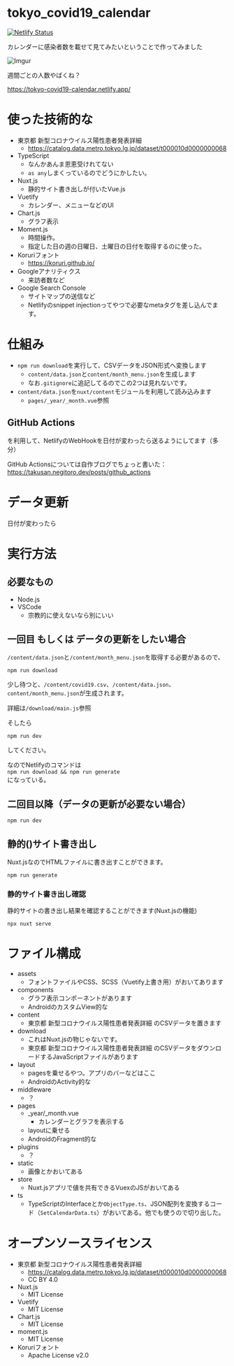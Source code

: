 # tokyo_covid19_calendar

[![Netlify Status](https://api.netlify.com/api/v1/badges/a4791628-eec0-426a-b8ba-b0bb4da09cd3/deploy-status)](https://app.netlify.com/sites/tokyo-covid19-calendar/deploys)

カレンダーに感染者数を載せて見てみたいということで作ってみました

![Imgur](https://imgur.com/iesWwnH.png)

週間ごとの人数やばくね？

https://tokyo-covid19-calendar.netlify.app/

# 使った技術的な
- 東京都 新型コロナウイルス陽性患者発表詳細
    - https://catalog.data.metro.tokyo.lg.jp/dataset/t000010d0000000068
- TypeScript
    - なんかあんま恩恵受けれてない
    - `as any`しまくっているのでどうにかしたい。
- Nuxt.js
    - 静的サイト書き出しが付いたVue.js
- Vuetify
    - カレンダー、メニューなどのUI
- Chart.js
    - グラフ表示
- Moment.js
    - 時間操作。
    - 指定した日の週の日曜日、土曜日の日付を取得するのに使った。
- Koruriフォント
    - https://koruri.github.io/
- Googleアナリティクス
    - 来訪者数など
- Google Search Console
    - サイトマップの送信など
    - Netlifyのsnippet injectionってやつで必要なmetaタグを差し込んでます。

# 仕組み

- `npm run download`を実行して、CSVデータをJSON形式へ変換します
    - `content/data.json`と`content/month_menu.json`を生成します
    - なお`.gitignore`に追記してるのでこの2つは見れないです。
- `content/data.json`を`nuxt/content`モジュールを利用して読み込みます
    - `pages/_year/_month.vue`参照

## GitHub Actions
を利用して、NetlifyのWebHookを日付が変わったら送るようにしてます（多分）

GitHub Actionsについては自作ブログでちょっと書いた：https://takusan.negitoro.dev/posts/github_actions

# データ更新
日付が変わったら

# 実行方法

## 必要なもの

- Node.js
- VSCode
    - 宗教的に使えないなら別にいい

## 一回目 もしくは データの更新をしたい場合
`/content/data.json`と`/content/month_menu.json`を取得する必要があるので、

```
npm run download
```

少し待つと、`/content/covid19.csv`、`/content/data.json`、`content/month_menu.json`が生成されます。  

詳細は`/download/main.js`参照

そしたら

```
npm run dev
```

してください。

なのでNetlifyのコマンドは  
`npm run download && npm run generate`  
になっている。

## 二回目以降（データの更新が必要ない場合）
```
npm run dev
```

## 静的()サイト書き出し
Nuxt.jsなのでHTMLファイルに書き出すことができます。

```
npm run generate
```

### 静的サイト書き出し確認
静的サイトの書き出し結果を確認することができます(Nuxt.jsの機能)

```
npx nuxt serve
```


# ファイル構成
- assets
    - フォントファイルやCSS、SCSS（Vuetify上書き用）がおいてあります
- components
    - グラフ表示コンポーネントがあります
    - AndroidのカスタムView的な
- content
    - 東京都 新型コロナウイルス陽性患者発表詳細 のCSVデータを置きます
- download
    - これはNuxt.jsの物じゃないです。
    - 東京都 新型コロナウイルス陽性患者発表詳細 のCSVデータをダウンロードするJavaScriptファイルがあります
- layout
    - pagesを乗せるやつ。アプリのバーなどはここ
    - AndroidのActivity的な
- middleware
    - ？
- pages
    - _year/_month.vue
        - カレンダーとグラフを表示する
    - layoutに乗せる
    - AndroidのFragment的な
- plugins
    - ？
- static
    - 画像とかおいてある
- store
    - Nuxt.jsアプリで値を共有できるVuexのJSがおいてある
- ts
    - TypeScriptのInterfaceとか`ObjectType.ts`、JSON配列を変換するコード（`SetCalendarData.ts`）がおいてある。他でも使うので切り出した。

# オープンソースライセンス
- 東京都 新型コロナウイルス陽性患者発表詳細
    - https://catalog.data.metro.tokyo.lg.jp/dataset/t000010d0000000068
    - CC BY 4.0
- Nuxt.js
    - MIT License
- Vuetify
    - MIT License
- Chart.js
    - MIT License
- moment.js
    - MIT License
- Koruriフォント
    - Apache License v2.0